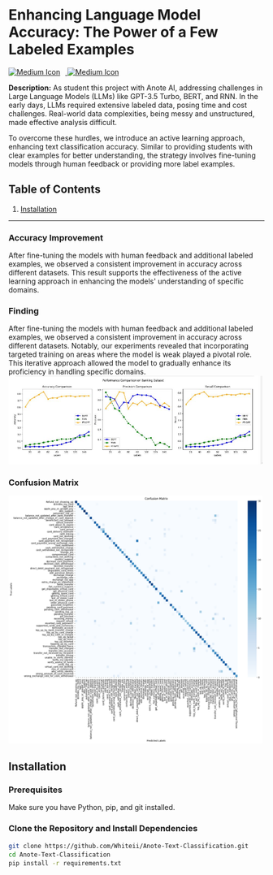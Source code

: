 # Enhancing Language Model Accuracy: The Power of a Few Labeled Examples
<a href="https://medium.com/@Liang./enhancing-language-model-accuracy-the-power-of-a-few-labeled-examples-92eae5771323">
  <img src="https://static.wikia.nocookie.net/logopedia/images/6/63/Colab_favicon_256px.png/revision/latest/scale-to-width-down/170?cb=20201019224542" alt="Medium Icon" width="32px" style="margin-right: 10px;">
  <img src="https://cdn-icons-png.flaticon.com/512/5968/5968906.png" alt="Medium Icon" width="32px">
</a>


**Description:**
As student this project with Anote AI, addressing challenges in Large Language Models (LLMs) like GPT-3.5 Turbo, BERT, and RNN. In the early days, LLMs required extensive labeled data, posing time and cost challenges. Real-world data complexities, being messy and unstructured, made effective analysis difficult.

To overcome these hurdles, we introduce an active learning approach, enhancing text classification accuracy. Similar to providing students with clear examples for better understanding, the strategy involves fine-tuning models through human feedback or providing more label examples.



## Table of Contents

1. [Installation](#installation)
---

### Accuracy Improvement
After fine-tuning the models with human feedback and additional labeled examples, we observed a consistent improvement in accuracy across different datasets. This result supports the effectiveness of the active learning approach in enhancing the models' understanding of specific domains.

### Finding
After fine-tuning the models with human feedback and additional labeled examples, we observed a consistent improvement in accuracy across different datasets. Notably, our experiments revealed that incorporating targeted training on areas where the model is weak played a pivotal role. This iterative approach allowed the model to gradually enhance its proficiency in handling specific domains.
<img src="https://github.com/Whiteii/Anote-Text-Classification/blob/main/Banking%20Dataset/Overall%20Evaluation/OverallEvaluation_Banking.JPG" width="500">





### Confusion Matrix
<img src="https://github.com/Whiteii/Anote-Text-Classification/blob/main/Banking%20Dataset/GPT3.5_Turbo/Evaluation/Confusion%20Matrix%20for%20Banking%20GPT3.5_Turbo%20Prediction.png" width="500">



## Installation

### Prerequisites

Make sure you have Python, pip, and git installed.

### Clone the Repository and Install Dependencies

```bash
git clone https://github.com/Whiteii/Anote-Text-Classification.git
cd Anote-Text-Classification
pip install -r requirements.txt
